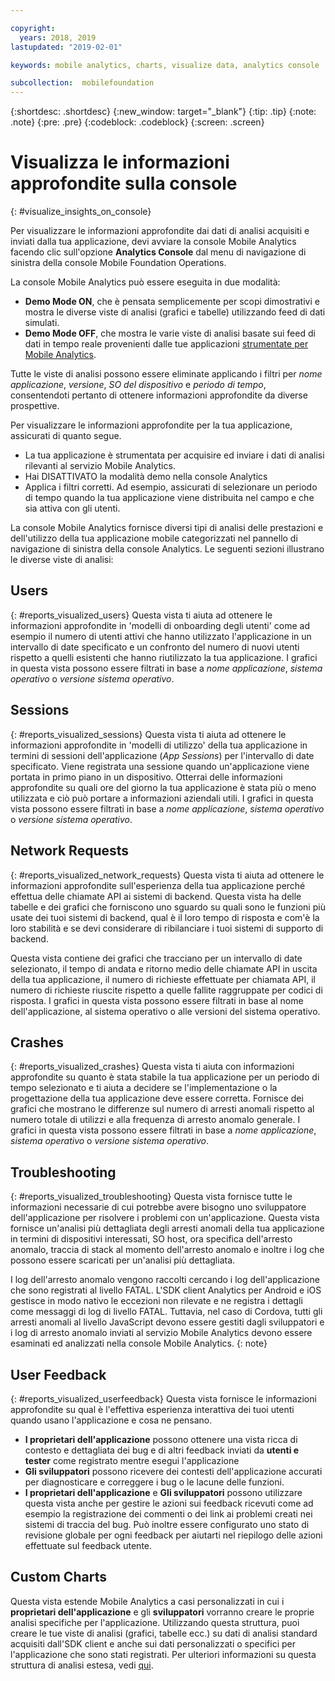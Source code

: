 ```yaml
---

copyright:
  years: 2018, 2019
lastupdated: "2019-02-01"

keywords: mobile analytics, charts, visualize data, analytics console

subcollection:  mobilefoundation
---
```


{:shortdesc: .shortdesc}
{:new_window: target="_blank"}
{:tip: .tip}
{:note: .note}
{:pre: .pre}
{:codeblock: .codeblock}
{:screen: .screen}

# Visualizza le informazioni approfondite sulla console
{: #visualize_insights_on_console}

Per visualizzare le informazioni approfondite dai dati di analisi acquisiti e inviati dalla tua applicazione, devi avviare la console Mobile Analytics facendo clic sull'opzione **Analytics Console** dal menu di navigazione di sinistra della console Mobile Foundation Operations. 

La console Mobile Analytics può essere eseguita in due modalità:
  - **Demo Mode ON**, che è pensata semplicemente per scopi dimostrativi e mostra le diverse viste di analisi (grafici e tabelle) utilizzando feed di dati simulati. 
  - **Demo Mode OFF**, che mostra le varie viste di analisi basate sui feed di dati in tempo reale provenienti dalle tue applicazioni [strumentate per Mobile Analytics](/docs/services/mobilefoundation?topic=mobilefoundation-instrument_your_app#instrument_your_app).

Tutte le viste di analisi possono essere eliminate applicando i filtri per *nome applicazione*, *versione*, *SO del dispositivo* e *periodo di tempo*, consentendoti pertanto di ottenere informazioni approfondite da diverse prospettive. 

Per visualizzare le informazioni approfondite per la tua applicazione, assicurati di quanto segue.
  - La tua applicazione è strumentata per acquisire ed inviare i dati di analisi rilevanti al servizio Mobile Analytics. 
  - Hai DISATTIVATO la modalità demo nella console Analytics
  - Applica i filtri corretti. Ad esempio, assicurati di selezionare un periodo di tempo quando la tua applicazione viene distribuita nel campo e che sia attiva con gli utenti. 

La console Mobile Analytics fornisce diversi tipi di analisi delle prestazioni e dell'utilizzo della tua applicazione mobile categorizzati nel pannello di navigazione di sinistra della console Analytics.  Le seguenti sezioni illustrano le diverse viste di analisi:


## Users
{: #reports_visualized_users}
Questa vista ti aiuta ad ottenere le informazioni approfondite in 'modelli di onboarding degli utenti' come ad esempio il numero di utenti attivi che hanno utilizzato l'applicazione in un intervallo di date specificato e un confronto del numero di nuovi utenti rispetto a quelli esistenti che hanno riutilizzato la tua applicazione.
I grafici in questa vista possono essere filtrati in base a *nome applicazione*, *sistema operativo* o *versione sistema operativo*.

## Sessions
{: #reports_visualized_sessions}
Questa vista ti aiuta ad ottenere le informazioni approfondite in 'modelli di utilizzo' della tua applicazione in termini di sessioni dell'applicazione (*App Sessions*) per l'intervallo di date specificato. Viene registrata una sessione quando un'applicazione viene portata in primo piano in un dispositivo.  Otterrai delle informazioni approfondite su quali ore del giorno la tua applicazione è stata più o meno utilizzata e ciò può portare a informazioni aziendali utili. I grafici in questa vista possono essere filtrati in base a *nome applicazione*, *sistema operativo* o *versione sistema operativo*.

## Network Requests
{: #reports_visualized_network_requests}
Questa vista ti aiuta ad ottenere le informazioni approfondite sull'esperienza della tua applicazione perché effettua delle chiamate API ai sistemi di backend.  Questa vista ha delle tabelle e dei grafici che forniscono uno sguardo su quali sono le funzioni più usate dei tuoi sistemi di backend, qual è il loro tempo di risposta e com'è la loro stabilità e se devi considerare di ribilanciare i tuoi sistemi di supporto di backend. 

Questa vista contiene dei grafici che tracciano per un intervallo di date selezionato, il tempo di andata e ritorno medio delle chiamate API in uscita della tua applicazione, il numero di richieste effettuate per chiamata API, il numero di richieste riuscite rispetto a quelle fallite raggruppate per codici di risposta. I grafici in questa vista possono essere filtrati in base al nome dell'applicazione, al sistema operativo o alle versioni del sistema operativo.

## Crashes
{: #reports_visualized_crashes}
Questa vista ti aiuta con informazioni approfondite su quanto è stata stabile la tua applicazione per un periodo di tempo selezionato e ti aiuta a decidere se l'implementazione o la progettazione della tua applicazione deve essere corretta. Fornisce dei grafici che mostrano le differenze sul numero di arresti anomali rispetto al numero totale di utilizzi e alla frequenza di arresto anomalo generale. I grafici in questa vista possono essere filtrati in base a *nome applicazione*, *sistema operativo* o *versione sistema operativo*.


## Troubleshooting
{: #reports_visualized_troubleshooting}
Questa vista fornisce tutte le informazioni necessarie di cui potrebbe avere bisogno uno sviluppatore dell'applicazione per risolvere i problemi con un'applicazione.  Questa vista fornisce un'analisi più dettagliata degli arresti anomali della tua applicazione in termini di dispositivi interessati, SO host, ora specifica dell'arresto anomalo, traccia di stack al momento dell'arresto anomalo e inoltre i log che possono essere scaricati per un'analisi più dettagliata.   

I log dell'arresto anomalo vengono raccolti cercando i log dell'applicazione che sono registrati al livello FATAL. L'SDK client Analytics per Android e iOS gestisce in modo nativo le eccezioni non rilevate e ne registra i dettagli come messaggi di log di livello FATAL.  Tuttavia, nel caso di Cordova, tutti gli arresti anomali al livello JavaScript devono essere gestiti dagli sviluppatori e i log di arresto anomalo inviati al servizio Mobile Analytics devono essere esaminati ed analizzati nella console Mobile Analytics.
{: note}


## User Feedback
{: #reports_visualized_userfeedback}
Questa vista fornisce le informazioni approfondite su qual è l'effettiva esperienza interattiva dei tuoi utenti quando usano l'applicazione e cosa ne pensano.

* **I proprietari dell'applicazione** possono ottenere una vista ricca di contesto e dettagliata dei bug e di altri feedback inviati da **utenti e tester** come registrato mentre esegui l'applicazione 
* **Gli sviluppatori** possono ricevere dei contesti dell'applicazione accurati per diagnosticare e correggere i bug o le lacune delle funzioni.
* **I proprietari dell'applicazione** e **Gli sviluppatori** possono utilizzare questa vista anche per gestire le azioni sui feedback ricevuti come ad esempio la registrazione dei commenti o dei link ai problemi creati nei sistemi di traccia del bug.  Può inoltre essere configurato uno stato di revisione globale per ogni feedback per aiutarti nel riepilogo delle azioni effettuate sul feedback utente.

## Custom Charts
Questa vista estende Mobile Analytics a casi personalizzati in cui i **proprietari dell'applicazione** e gli **sviluppatori** vorranno creare le proprie analisi specifiche per l'applicazione. Utilizzando questa struttura, puoi creare le tue viste di analisi (grafici, tabelle ecc.) su dati di analisi standard acquisiti dall'SDK client e anche sui dati personalizzati o specifici per l'applicazione che sono stati registrati. Per ulteriori informazioni su questa struttura di analisi estesa, vedi [qui](/docs/services/mobilefoundation?topic=mobilefoundation-build_custom_charts#build_custom_charts).
